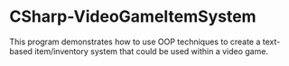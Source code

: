 # CSharp-VideoGameItemSystem

This program demonstrates how to use OOP techniques to create a text-based item/inventory system that could be used within a video game.

